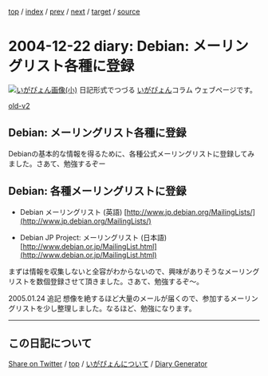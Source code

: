 [top](../index.html) 
 / [index](index.html) 
 / [prev](https://igapyon.github.io/diary/2004/ig041218.html) 
 / [next](https://igapyon.github.io/diary/2004/ig041223.html) 
 / [target](https://igapyon.github.io/diary/2004/ig041222.html) 
 / [source](https://github.com/igapyon/diary/blob/gh-pages/2004/ig041222.html.src.md) 

2004-12-22 diary: Debian: メーリングリスト各種に登録
=====================================================================================================
[![いがぴょん画像(小)](https://igapyon.github.io/diary/images/iga200306s.jpg "いがぴょん")](https://igapyon.github.io/diary/memo/memoigapyon.html) 日記形式でつづる [いがぴょん](https://igapyon.github.io/diary/memo/memoigapyon.html)コラム ウェブページです。

[old-v2](ig041222-orig.html)

## Debian: メーリングリスト各種に登録

Debianの基本的な情報を得るために、各種公式メーリングリストに登録してみました。さあて、勉強するぞー


## Debian: 各種メーリングリストに登録

* Debian メーリングリスト (英語)
  [http://www.jp.debian.org/MailingLists/](http://www.jp.debian.org/MailingLists/)
  
* Debian JP Project: メーリングリスト (日本語)
  [http://www.debian.or.jp/MailingList.html](http://www.debian.or.jp/MailingList.html)

まずは情報を収集しないと全容がわからないので、興味がありそうなメーリングリストを数個登録させて頂きました。さあて、勉強するぞ～。

2005.01.24 追記 想像を絶するほど大量のメールが届くので、参加するメーリングリストを少し整理しました。なるほど、勉強になります。

----------------------------------------------------------------------------------------------------

## この日記について

[Share on Twitter](https://twitter.com/intent/tweet?hashtags=igapyon%2Cdiary%2C%E3%81%84%E3%81%8C%E3%81%B4%E3%82%87%E3%82%93&text=Debian%3A+%E3%83%A1%E3%83%BC%E3%83%AA%E3%83%B3%E3%82%B0%E3%83%AA%E3%82%B9%E3%83%88%E5%90%84%E7%A8%AE%E3%81%AB%E7%99%BB%E9%8C%B2&url=https%3A%2F%2Figapyon.github.io%2Fdiary%2F2004%2Fig041222.html) / [top](../index.html) / [いがぴょんについて](https://igapyon.github.io/diary/memo/memoigapyon.html) / [Diary Generator](https://github.com/igapyon/igapyonv3)

